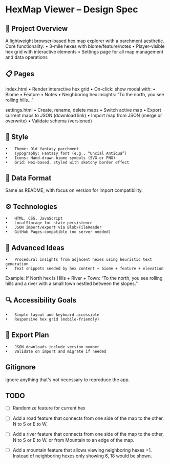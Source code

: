 
# HexMap Viewer – Design Spec

## 📜 Project Overview

A lightweight browser-based hex map explorer with a parchment aesthetic. Core functionality:
	•	3-mile hexes with biome/feature/notes
	•	Player-visible hex grid with interactive elements
	•	Settings page for all map management and data operations

## 📋 Pages

index.html
	•	Render interactive hex grid
	•	On-click: show modal with:
	•	Biome
	•	Feature
	•	Notes
	•	Neighboring hex insights: “To the north, you see rolling hills…”

settings.html
	•	Create, rename, delete maps
	•	Switch active map
	•	Export current maps to JSON (download link)
	•	Import map from JSON (merge or overwrite)
	•	Validate schema (versioned)

## 🎨 Style
	•	Theme: Old fantasy parchment
	•	Typography: Fantasy font (e.g., “Uncial Antiqua”)
	•	Icons: Hand-drawn biome symbols (SVG or PNG)
	•	Grid: Hex-based, styled with sketchy border effect

## 📁 Data Format

Same as README, with focus on version for import compatibility.

## ⚙️ Technologies
	•	HTML, CSS, JavaScript
	•	LocalStorage for state persistence
	•	JSON import/export via Blob/FileReader
	•	GitHub Pages-compatible (no server needed)

## 🧠 Advanced Ideas
	•	Procedural insights from adjacent hexes using heuristic text generation
	•	Text snippets seeded by hex content + biome + feature + elevation

Example: If North hex is Hills + River + Town:
“To the north, you see rolling hills and a river with a small town nestled between the slopes.”

## 🔍 Accessibility Goals
	•	Simple layout and keyboard accessible
	•	Responsive hex grid (mobile-friendly)

## 🔗 Export Plan
	•	JSON downloads include version number
	•	Validate on import and migrate if needed


## Gitignore

ignore anything that's not necessary to reproduce the app.


## TODO

- [ ] Randomize feature for current hex
- [ ] Add a road feature that connects from one side of the map to the other, N to S or E to W.
- [ ] Add a river feature that connects from one side of the map to the other, N to S or E to W. or from Mountain to an edge of the map.
- [ ] Add a mountain feature that allows viewing neighboring hexes +1. Instead of neighboring hexes only showing 6, 18 would be shown. 


